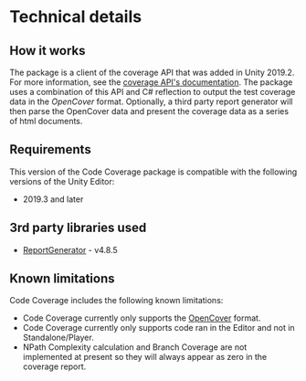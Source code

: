 # Technical details

## How it works

The package is a client of the coverage API that was added in Unity 2019.2. For more information, see the [coverage API's documentation](https://docs.unity3d.com/ScriptReference/TestTools.Coverage.html). The package uses a combination of this API and C# reflection to output the test coverage data in the *OpenCover* format. Optionally, a third party report generator will then parse the OpenCover data and present the coverage data as a series of html documents.

## Requirements

This version of the Code Coverage package is compatible with the following versions of the Unity Editor:

* 2019.3 and later

## 3rd party libraries used

* [ReportGenerator](https://github.com/danielpalme/ReportGenerator) - v4.8.5

## Known limitations

Code Coverage includes the following known limitations:

* Code Coverage currently only supports the [OpenCover](https://github.com/OpenCover/opencover) format.
* Code Coverage currently only supports code ran in the Editor and not in Standalone/Player.
* NPath Complexity calculation and Branch Coverage are not implemented at present so they will always appear as zero in the coverage report.